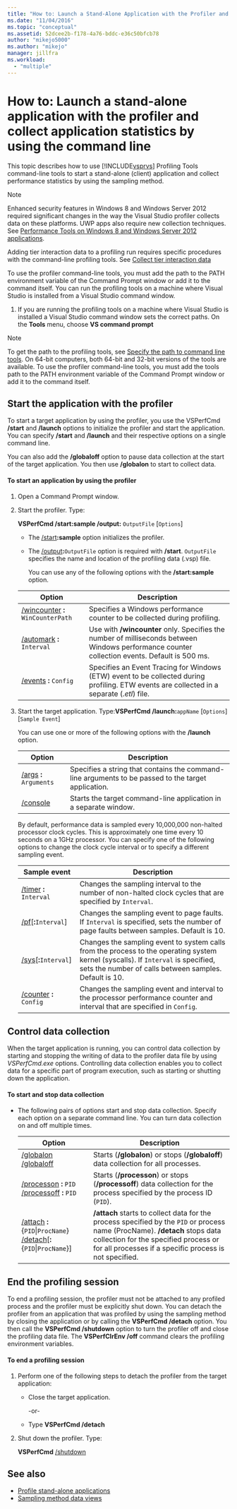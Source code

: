 ```yaml
---
title: "How to: Launch a Stand-Alone Application with the Profiler and Collect Application Statistics by Using the Command Line | Microsoft Docs"
ms.date: "11/04/2016"
ms.topic: "conceptual"
ms.assetid: 52dcee2b-f178-4a76-bddc-e36c50bfcb78
author: "mikejo5000"
ms.author: "mikejo"
manager: jillfra
ms.workload:
  - "multiple"
---
```

# How to: Launch a stand-alone application with the profiler and collect application statistics by using the command line
This topic describes how to use [!INCLUDE[vsprvs](../code-quality/includes/vsprvs_md.md)] Profiling Tools command-line tools to start a stand-alone (client) application and collect performance statistics by using the sampling method.

> [!NOTE]
>  Enhanced security features in Windows 8 and Windows Server 2012 required significant changes in the way the Visual Studio profiler collects data on these platforms. UWP apps also require new collection techniques. See [Performance Tools on Windows 8 and Windows Server 2012 applications](../profiling/performance-tools-on-windows-8-and-windows-server-2012-applications.md).
>
>  Adding tier interaction data to a profiling run requires specific procedures with the command-line profiling tools. See [Collect tier interaction data](../profiling/adding-tier-interaction-data-from-the-command-line.md)

 To use the profiler command-line tools, you must add the path to the PATH environment variable of the Command Prompt window or add it to the command itself. You can run the profiling tools on a machine where Visual Studio is installed from a Visual Studio command window.

1.  If you are running the profiling tools on a machine where Visual Studio is installed a Visual Studio command window sets the correct paths. On the **Tools** menu, choose **VS command prompt**

> [!NOTE]
>  To get the path to the profiling tools, see [Specify the path to command line tools](../profiling/specifying-the-path-to-profiling-tools-command-line-tools.md). On 64-bit computers, both 64-bit and 32-bit versions of the tools are available. To use the profiler command-line tools, you must add the tools path to the PATH environment variable of the Command Prompt window or add it to the command itself.

## Start the application with the profiler
 To start a target application by using the profiler, you use the VSPerfCmd **/start** and **/launch** options to initialize the profiler and start the application. You can specify **/start** and **/launch** and their respective options on a single command line.

 You can also add the **/globaloff** option to pause data collection at the start of the target application. You then use **/globalon** to start to collect data.

#### To start an application by using the profiler

1. Open a Command Prompt window.

2. Start the profiler. Type:

    **VSPerfCmd /start:sample /output:** `OutputFile` [`Options`]

   - The [/start](../profiling/start.md)**:sample** option initializes the profiler.

   - The [/output](../profiling/output.md)**:**`OutputFile` option is required with **/start**. `OutputFile` specifies the name and location of the profiling data (.vsp) file.

     You can use any of the following options with the **/start:sample** option.

   | Option | Description |
   | - | - |
   | [/wincounter](../profiling/wincounter.md) **:** `WinCounterPath` | Specifies a Windows performance counter to be collected during profiling. |
   | [/automark](../profiling/automark.md) **:** `Interval` | Use with **/wincounter** only. Specifies the number of milliseconds between Windows performance counter collection events. Default is 500 ms. |
   | [/events](../profiling/events-vsperfcmd.md) **:** `Config` | Specifies an Event Tracing for Windows (ETW) event to be collected during profiling. ETW events are collected in a separate (.*etl*) file. |

3. Start the target application. Type:**VSPerfCmd /launch:**`appName` [`Options`] [`Sample Event`]

    You can use one or more of the following options with the **/launch** option.

   |Option|Description|
   |------------|-----------------|
   |[/args](../profiling/args.md) **:** `Arguments`|Specifies a string that contains the command-line arguments to be passed to the target application.|
   |[/console](../profiling/console.md)|Starts the target command-line application in a separate window.|

    By default, performance data is sampled every 10,000,000 non-halted processor clock cycles. This is approximately one time every 10 seconds on a 1GHz processor. You can specify one of the following options to change the clock cycle interval or to specify a different sampling event.

   |Sample event|Description|
   |------------------|-----------------|
   |[/timer](../profiling/timer.md) **:** `Interval`|Changes the sampling interval to the number of non-halted clock cycles that are specified by `Interval`.|
   |[/pf](../profiling/pf.md)[**:**`Interval`]|Changes the sampling event to page faults. If `Interval` is specified, sets the number of page faults between samples. Default is 10.|
   |[/sys](../profiling/sys-vsperfcmd.md)[**:**`Interval`]|Changes the sampling event to system calls from the process to the operating system kernel (syscalls). If `Interval` is specified, sets the number of calls between samples. Default is 10.|
   |[/counter](../profiling/counter.md) **:** `Config`|Changes the sampling event and interval to the processor performance counter and interval that are specified in `Config`.|

## Control data collection
 When the target application is running, you can control data collection by starting and stopping the writing of data to the profiler data file by using *VSPerfCmd.exe* options. Controlling data collection enables you to collect data for a specific part of program execution, such as starting or shutting down the application.

#### To start and stop data collection

-   The following pairs of options start and stop data collection. Specify each option on a separate command line. You can turn data collection on and off multiple times.

    |Option|Description|
    |------------|-----------------|
    |[/globalon /globaloff](../profiling/globalon-and-globaloff.md)|Starts (**/globalon**) or stops (**/globaloff**) data collection for all processes.|
    |[/processon](../profiling/processon-and-processoff.md) **:** `PID`  [/processoff](../profiling/processon-and-processoff.md) **:** `PID`|Starts (**/processon**) or stops (**/processoff**) data collection for the process specified by the process ID (`PID`).|
    |[/attach](../profiling/attach.md) **:**{`PID`&#124;`ProcName`} [/detach](../profiling/detach.md)[**:**{`PID`&#124;`ProcName`}]|**/attach** starts to collect data for the process specified by the `PID` or process name (ProcName). **/detach** stops data collection for the specified process or for all processes if a specific process is not specified.|

## End the profiling session
 To end a profiling session, the profiler must not be attached to any profiled process and the profiler must be explicitly shut down. You can detach the profiler from an application that was profiled by using the sampling method by closing the application or by calling the **VSPerfCmd /detach** option. You then call the **VSPerfCmd /shutdown** option to turn the profiler off and close the profiling data file. The **VSPerfClrEnv /off** command clears the profiling environment variables.

#### To end a profiling session

1.  Perform one of the following steps to detach the profiler from the target application:

    -   Close the target application.

         -or-

    -   Type **VSPerfCmd /detach**

2.  Shut down the profiler. Type:

     **VSPerfCmd**  [/shutdown](../profiling/shutdown.md)

## See also
- [Profile stand-alone applications](../profiling/command-line-profiling-of-stand-alone-applications.md)
- [Sampling method data views](../profiling/profiler-sampling-method-data-views.md)